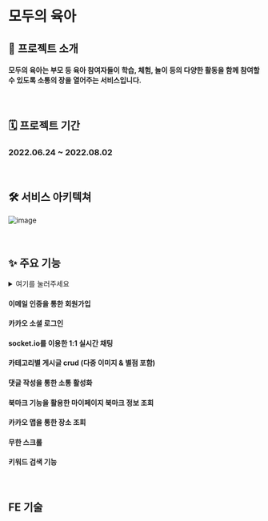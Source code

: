 # 모두의 육아


## 🎈 프로젝트 소개
#### **모두의 육아**는 부모 등 육아 참여자들이 학습, 체험, 놀이 등의 다양한 활동을 함께 참여할 수 있도록 소통의 장을 열어주는 서비스입니다.

<br/>

## 🗓 프로젝트 기간
### 2022.06.24 ~ 2022.08.02

<br/>

## 🛠 서비스 아키텍쳐
![image](https://user-images.githubusercontent.com/87432361/182505336-4b93faf5-d4a4-4625-b217-cf82f9edd109.png)

<br/>

## ✨ 주요 기능

<details>
<summary>여기를 눌러주세요</summary>
<div markdown="1">       

😎숨겨진 내용😎

</div>
</details>

#### 이메일 인증을 통한 회원가입 
#### 카카오 소셜 로그인
#### socket.io를 이용한 1:1 실시간 채팅
#### 카테고리별 게시글 crud (다중 이미지 & 별점 포함)
#### 댓글 작성을 통한 소통 활성화
#### 북마크 기능을 활용한 마이페이지 북마크 정보 조회
#### 카카오 맵을 통한 장소 조회
#### 무한 스크롤
#### 키워드 검색 기능

<br/>

## FE 기술 

